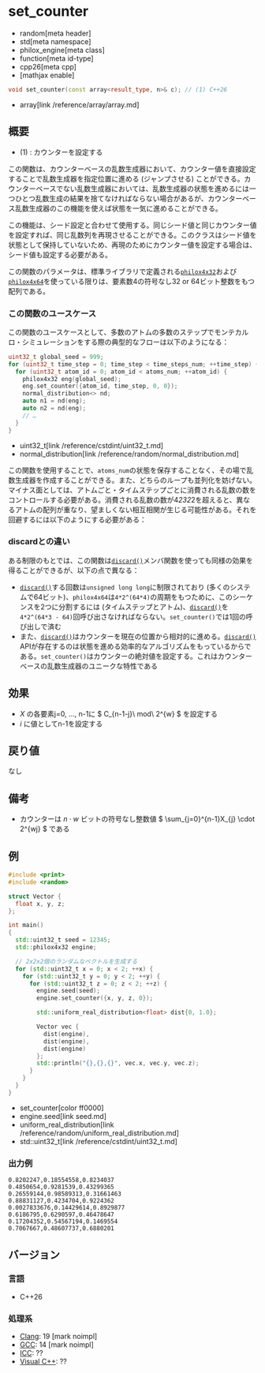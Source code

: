 # set_counter
* random[meta header]
* std[meta namespace]
* philox_engine[meta class]
* function[meta id-type]
* cpp26[meta cpp]
* [mathjax enable]

```cpp
void set_counter(const array<result_type, n>& c); // (1) C++26
```
* array[link /reference/array/array.md]

## 概要
- (1) : カウンターを設定する

この関数は、カウンターベースの乱数生成器において、カウンター値を直接設定することで乱数生成器を指定位置に進める (ジャンプさせる) ことができる。カウンターベースでない乱数生成器においては、乱数生成器の状態を進めるには一つひとつ乱数生成の結果を捨てなければならない場合があるが、カウンターベース乱数生成器のこの機能を使えば状態を一気に進めることができる。

この機能は、シード設定と合わせて使用する。同じシード値と同じカウンター値を設定すれば、同じ乱数列を再現させることができる。このクラスはシード値を状態として保持していないため、再現のためにカウンター値を設定する場合は、シード値も設定する必要がある。

この関数のパラメータは、標準ライブラリで定義される[`philox4x32`](/reference/random/philox4x32.md)および[`philox4x64`](/reference/random/philox4x64.md)を使っている限りは、要素数4の符号なし32 or 64ビット整数をもつ配列である。


### この関数のユースケース
この関数のユースケースとして、多数のアトムの多数のステップでモンテカルロ・シミュレーションをする際の典型的なフローは以下のようになる：

```cpp
uint32_t global_seed = 999;
for (uint32_t time_step = 0; time_step < time_steps_num; ++time_step) {
  for (uint32_t atom_id = 0; atom_id < atoms_num; ++atom_id) {
    philox4x32 eng(global_seed);
    eng.set_counter({atom_id, time_step, 0, 0});
    normal_distribution<> nd;
    auto n1 = nd(eng);
    auto n2 = nd(eng);
    // …
  }
}
```
* uint32_t[link /reference/cstdint/uint32_t.md]
* normal_distribution[link /reference/random/normal_distribution.md]

この関数を使用することで、`atoms_num`の状態を保存することなく、その場で乱数生成器を作成することができる。また、どちらのループも並列化を妨げない。マイナス面としては、アトムごと・タイムステップごとに消費される乱数の数をコントロールする必要がある。消費される乱数の数が4*232*2を超えると、異なるアトムの配列が重なり、望ましくない相互相関が生じる可能性がある。それを回避するには以下のようにする必要がある：


### discardとの違い
ある制限のもとでは、この関数は[`discard()`](discard.md)メンバ関数を使っても同様の効果を得ることができるが、以下の点で異なる：

- [`discard()`](discard.md)する回数は`unsigned long long`に制限されており (多くのシステムで64ビット)、`philox4x64`は`4*2^(64*4)`の周期をもつために、このシーケンスを2つに分割するには (タイムステップとアトム)、[`discard()`](discard.md)を`4*2^(64*3 - 64)`回呼び出さなければならない。`set_counter()`では1回の呼び出しで済む
- また、[`discard()`](discard.md)はカウンターを現在の位置から相対的に進める。[`discard()`](discard.md) APIが存在するのは状態を進める効率的なアルゴリズムをもっているからである。`set_counter()`はカウンターの絶対値を設定する。これはカウンターベースの乱数生成器のユニークな特性である


## 効果
- $X$ の各要素j=0, …, n-1に $ C_{n-1-j}\ mod\ 2^{w} $ を設定する
- $i$ に値としてn-1を設定する


## 戻り値
なし


## 備考
- カウンターは $n \cdot w$ ビットの符号なし整数値 $ \sum_{j=0}^{n-1}X_{j} \cdot 2^{wj} $ である


## 例
```cpp example
#include <print>
#include <random>

struct Vector {
  float x, y, z;
};

int main()
{
  std::uint32_t seed = 12345;
  std::philox4x32 engine;

  // 2x2x2個のランダムなベクトルを生成する
  for (std::uint32_t x = 0; x < 2; ++x) {
    for (std::uint32_t y = 0; y < 2; ++y) {
      for (std::uint32_t z = 0; z < 2; ++z) {
        engine.seed(seed);
        engine.set_counter({x, y, z, 0});

        std::uniform_real_distribution<float> dist{0, 1.0};

        Vector vec {
          dist(engine),
          dist(engine),
          dist(engine)
        };
        std::println("{},{},{}", vec.x, vec.y, vec.z);
      }
    }
  }
}
```
* set_counter[color ff0000]
* engine.seed[link seed.md]
* uniform_real_distribution[link /reference/random/uniform_real_distribution.md]
* std::uint32_t[link /reference/cstdint/uint32_t.md]

### 出力例
```
0.8202247,0.18554558,0.8234037
0.4850654,0.9281539,0.43299365
0.26559144,0.98589313,0.31661463
0.88831127,0.4234704,0.9224362
0.0027833676,0.14429614,0.8929877
0.6186795,0.6290597,0.46478647
0.17204352,0.54567194,0.1469554
0.7067667,0.48607737,0.6880201
```

## バージョン
### 言語
- C++26

### 処理系
- [Clang](/implementation.md#clang): 19 [mark noimpl]
- [GCC](/implementation.md#gcc): 14 [mark noimpl]
- [ICC](/implementation.md#icc): ??
- [Visual C++](/implementation.md#visual_cpp): ??
